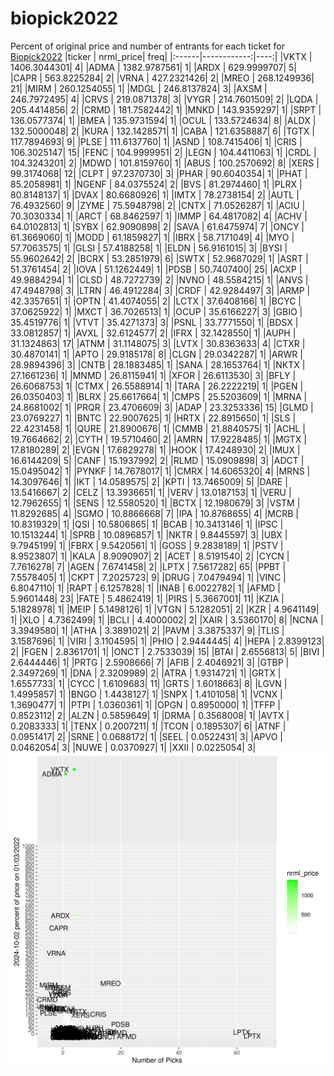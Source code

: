 # biopick2022
Percent of original price and number of entrants for each ticket for [Biopick2022](https://twitter.com/hashtag/Biopick2022)
|ticker |   nrml_price| freq|
|:------|------------:|----:|
|VKTX   | 1406.3044301|    4|
|ADMA   | 1382.9787561|    1|
|ARDX   |  629.9999707|    5|
|CAPR   |  563.8225284|    2|
|VRNA   |  427.2321426|    2|
|MREO   |  268.1249936|   21|
|MIRM   |  260.1254055|    1|
|MDGL   |  246.8137824|    3|
|AXSM   |  246.7972495|    4|
|CRVS   |  219.0871378|    3|
|VYGR   |  214.7601509|    2|
|LQDA   |  205.4414856|    2|
|CRMD   |  181.7582442|    1|
|MNKD   |  143.9359297|    1|
|SRPT   |  136.0577374|    1|
|BMEA   |  135.9731594|    1|
|OCUL   |  133.5724634|    8|
|ALDX   |  132.5000048|    2|
|KURA   |  132.1428571|    1|
|CABA   |  121.6358887|    6|
|TGTX   |  117.7894693|    9|
|PLSE   |  111.6137760|    1|
|ASND   |  108.7415406|    1|
|CRIS   |  106.3025147|   15|
|FENC   |  104.9999951|    2|
|LEGN   |  104.4411063|    1|
|CRDL   |  104.3243201|    2|
|MDWD   |  101.8159760|    1|
|ABUS   |  100.2570692|    8|
|XERS   |   99.3174068|   12|
|CLPT   |   97.2370730|    3|
|PHAR   |   90.6040354|    1|
|PHAT   |   85.2058981|    1|
|NGENF  |   84.0375524|    2|
|BVS    |   81.2974460|    1|
|PLRX   |   80.8148137|    1|
|DVAX   |   80.6680926|    1|
|IMTX   |   78.2738154|    2|
|AUTL   |   76.4932560|    9|
|ZYME   |   75.5948798|    2|
|CNTX   |   71.0526287|    1|
|ACIU   |   70.3030334|    1|
|ARCT   |   68.8462597|    1|
|IMMP   |   64.4817082|    4|
|ACHV   |   64.0102813|    1|
|SYBX   |   62.9090898|    2|
|SAVA   |   61.6475974|    7|
|ONCY   |   61.3669060|    1|
|MODD   |   61.1859827|    1|
|IBRX   |   58.7171049|    4|
|MYO    |   57.7063575|    1|
|GLSI   |   57.4188258|    1|
|ELDN   |   56.9161015|    3|
|BYSI   |   55.9602642|    2|
|BCRX   |   53.2851979|    6|
|SWTX   |   52.9687029|    1|
|ASRT   |   51.3761454|    2|
|IOVA   |   51.1262449|    1|
|PDSB   |   50.7407400|   25|
|ACXP   |   49.9884294|    1|
|CLSD   |   48.7272739|    2|
|NVNO   |   48.5584215|    1|
|ANVS   |   47.4948798|    3|
|LTRN   |   46.4912284|    3|
|CRDF   |   42.9284497|    3|
|ARMP   |   42.3357651|    1|
|OPTN   |   41.4074055|    2|
|LCTX   |   37.6408166|    1|
|BCYC   |   37.0625922|    1|
|MXCT   |   36.7026513|    1|
|OCUP   |   35.6166227|    3|
|GBIO   |   35.4519776|    1|
|VTVT   |   35.4271373|    3|
|PSNL   |   33.7771550|    1|
|BDSX   |   33.0812857|    1|
|AVXL   |   32.6124577|    2|
|IFRX   |   32.1428550|    1|
|AUPH   |   31.1324863|   17|
|ATNM   |   31.1148075|    3|
|LVTX   |   30.8363633|    4|
|CTXR   |   30.4870141|    1|
|APTO   |   29.9185178|    8|
|CLGN   |   29.0342287|    1|
|ARWR   |   28.9894396|    3|
|CNTB   |   28.1883485|    1|
|SANA   |   28.1653764|    1|
|NKTX   |   27.1661236|    1|
|MNMD   |   26.8115941|    1|
|XFOR   |   26.6113530|    3|
|BFLY   |   26.6068753|    1|
|CTMX   |   26.5588914|    1|
|TARA   |   26.2222219|    1|
|PGEN   |   26.0350403|    1|
|BLRX   |   25.6617664|    1|
|CMPS   |   25.5203609|    1|
|MRNA   |   24.8681002|    1|
|PRQR   |   23.4706609|    3|
|ADAP   |   23.3253336|   15|
|GLMD   |   23.0769227|    1|
|BNTC   |   22.9007625|    1|
|HRTX   |   22.8915650|    1|
|SLS    |   22.4231458|    1|
|QURE   |   21.8900676|    1|
|CMMB   |   21.8840575|    1|
|ACHL   |   19.7664662|    2|
|CYTH   |   19.5710460|    2|
|AMRN   |   17.9228485|    1|
|MGTX   |   17.8180289|    2|
|EVGN   |   17.6829278|    1|
|HOOK   |   17.4248930|    2|
|IMUX   |   16.6144209|    5|
|CANF   |   15.1937992|    2|
|RLMD   |   15.0909898|    3|
|ADCT   |   15.0495042|    1|
|PYNKF  |   14.7678017|    1|
|CMRX   |   14.6065320|    4|
|MRNS   |   14.3097646|    1|
|IKT    |   14.0589575|    2|
|KPTI   |   13.7465009|    5|
|DARE   |   13.5416667|    2|
|CELZ   |   13.3936651|    1|
|VERV   |   13.0187153|    1|
|VERU   |   12.7962655|    1|
|SENS   |   12.5580520|    1|
|BCTX   |   12.1980679|    3|
|VSTM   |   11.8292685|    4|
|SGMO   |   10.8866668|    7|
|IPA    |   10.8768655|    4|
|MCRB   |   10.8319329|    1|
|QSI    |   10.5806865|    1|
|BCAB   |   10.3413146|    1|
|IPSC   |   10.1513244|    1|
|SPRB   |   10.0896857|    1|
|NKTR   |    9.8445597|    3|
|UBX    |    9.7945199|    1|
|FBRX   |    9.5420561|    1|
|GOSS   |    9.2838189|    1|
|PSTV   |    8.9523807|    1|
|KALA   |    8.9090907|    2|
|ACET   |    8.5191540|    2|
|CYCN   |    7.7616278|    7|
|AGEN   |    7.6741458|    2|
|LPTX   |    7.5617282|   65|
|PPBT   |    7.5578405|    1|
|CKPT   |    7.2025723|    9|
|DRUG   |    7.0479494|    1|
|VINC   |    6.8047110|    1|
|RAPT   |    6.1257828|    1|
|INAB   |    6.0022782|    1|
|AFMD   |    5.9601448|   23|
|FATE   |    5.4862419|    1|
|PIRS   |    5.3667001|   11|
|KZIA   |    5.1828978|    1|
|MEIP   |    5.1498126|    1|
|VTGN   |    5.1282051|    2|
|KZR    |    4.9641149|    1|
|XLO    |    4.7362499|    1|
|BCLI   |    4.4000002|    2|
|XAIR   |    3.5360170|    8|
|NCNA   |    3.3949580|    1|
|ATHA   |    3.3891021|    2|
|PAVM   |    3.3875337|    9|
|TLIS   |    3.1587696|    1|
|VIRI   |    3.1104595|    1|
|PHIO   |    2.9444445|    4|
|HEPA   |    2.8399123|    2|
|FGEN   |    2.8361701|    1|
|ONCT   |    2.7533039|   15|
|BTAI   |    2.6556813|    5|
|BIVI   |    2.6444446|    1|
|PRTG   |    2.5908666|    7|
|AFIB   |    2.4046921|    3|
|GTBP   |    2.3497269|    1|
|DNA    |    2.3209989|    2|
|ATRA   |    1.9314721|    1|
|GRTX   |    1.6557733|    1|
|CYCC   |    1.6109683|   11|
|GRTS   |    1.6018663|    8|
|LGVN   |    1.4995857|    1|
|BNGO   |    1.4438127|    1|
|SNPX   |    1.4101058|    1|
|VCNX   |    1.3690477|    1|
|PTPI   |    1.0360361|    1|
|OPGN   |    0.8950000|    1|
|TFFP   |    0.8523112|    2|
|ALZN   |    0.5859649|    1|
|DRMA   |    0.3568008|    1|
|AVTX   |    0.2083333|    1|
|TENX   |    0.2007211|    1|
|TCON   |    0.1895307|    6|
|ATNF   |    0.0951417|    2|
|SRNE   |    0.0688172|    1|
|SEEL   |    0.0522431|    3|
|APVO   |    0.0462054|    3|
|NUWE   |    0.0370927|    1|
|XXII   |    0.0225054|    3|
![retvspicks](biopicks.png?raw=true)
